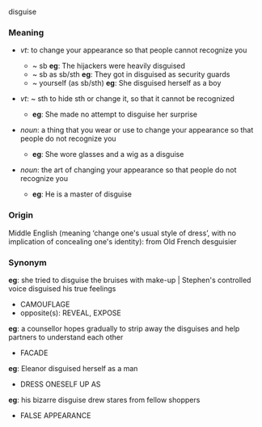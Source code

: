 disguise
### Meaning
+ _vt_: to change your appearance so that people cannot recognize you
	+  ~ sb __eg__: The hijackers were heavily disguised
	+  ~ sb as sb/sth __eg__: They got in disguised as security guards
	+  ~ yourself (as sb/sth) __eg__: She disguised herself as a boy
+ _vt_: ~ sth to hide sth or change it, so that it cannot be recognized
	+ __eg__: She made no attempt to disguise her surprise

+ _noun_: a thing that you wear or use to change your appearance so that people do not recognize you
	+ __eg__: She wore glasses and a wig as a disguise
+ _noun_: the art of changing your appearance so that people do not recognize you
	+ __eg__: He is a master of disguise

### Origin

Middle English (meaning ‘change one's usual style of dress’, with no implication of concealing one's identity): from Old French desguisier

### Synonym

__eg__: she tried to disguise the bruises with make-up | Stephen's controlled voice disguised his true feelings

+ CAMOUFLAGE
+ opposite(s): REVEAL, EXPOSE

__eg__: a counsellor hopes gradually to strip away the disguises and help partners to understand each other

+ FACADE

__eg__: Eleanor disguised herself as a man

+ DRESS ONESELF UP AS

__eg__: his bizarre disguise drew stares from fellow shoppers

+ FALSE APPEARANCE


